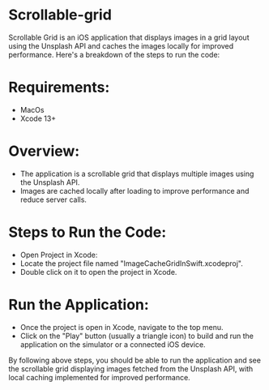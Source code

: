 # Scrollable-grid

Scrollable Grid is an iOS application that displays images in a grid layout using the Unsplash API and caches the images locally for improved performance. Here's a breakdown of the steps to run the code:

# Requirements:
- MacOs
- Xcode 13+

# Overview:
- The application is a scrollable grid that displays multiple images using the Unsplash API.
- Images are cached locally after loading to improve performance and reduce server calls.

# Steps to Run the Code:
- Open Project in Xcode:
- Locate the project file named "ImageCacheGridInSwift.xcodeproj".
- Double click on it to open the project in Xcode.
  
# Run the Application:
- Once the project is open in Xcode, navigate to the top menu.
- Click on the "Play" button (usually a triangle icon) to build and run the application on the simulator or a connected iOS device.


By following above steps, you should be able to run the application and see the scrollable grid displaying images fetched from the Unsplash API, with local caching implemented for improved performance.
